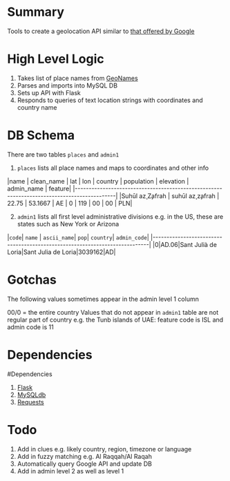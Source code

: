 # Summary
Tools to create a geolocation API similar to [that offered by Google](https://developers.google.com/maps/articles/geolocation)

# High Level Logic

1. Takes list of place names from [GeoNames](http://download.geonames.org/export/dump/)  
2. Parses and imports into MySQL DB  
3. Sets up API with Flask  
4. Responds to queries of text location strings with coordinates and country name  

# DB Schema

There are two tables `places` and `admin1`

1. `places` lists all place names and maps to coordinates and other info

|name | clean\_name | lat | lon | country | population | elevation | admin_name | feature|
|--------------------------------------------------------------------------------------------|
|Suhūl az̧ Z̧afrah | suhūl az̧ z̧afrah | 22.75 | 53.1667 | AE | 0 | 119 | 00 | 00 | PLN|

2. `admin1` lists all first level administrative divisions e.g. in the US, these are states such as New York or Arizona

|`code`| `name` | `ascii_name`| `pop`| `country`| `admin_code`|
|----------------------------------------------------------------------------|
|0|AD.06|Sant Julià de Loria|Sant Julia de Loria|3039162|AD|

# Gotchas

The following values sometimes appear in the admin level 1 column

00/0 = the entire country
Values that do not appear in `admin1` table are not regular part of country
e.g. the Tunb islands of UAE: feature code is ISL and admin code is 11

# Dependencies

#Dependencies
1. [Flask](http://flask.pocoo.org/)  
2. [MySQLdb](https://pypi.python.org/pypi/MySQL-python/1.2.4)
3. [Requests](http://docs.python-requests.org/en/latest/)

# Todo

1. Add in clues e.g. likely country, region, timezone or language  
2. Add in fuzzy matching e.g. Al Raqqah/Al Raqah  
3. Automatically query Google API and update DB  
4. Add in admin level 2 as well as level 1  